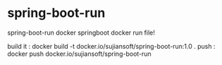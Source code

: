 # spring-boot-run
spring-boot-run docker 
springboot docker run file!

build it :
docker build -t docker.io/sujiansoft/spring-boot-run:1.0 .
push :
docker push docker.io/sujiansoft/spring-boot-run

